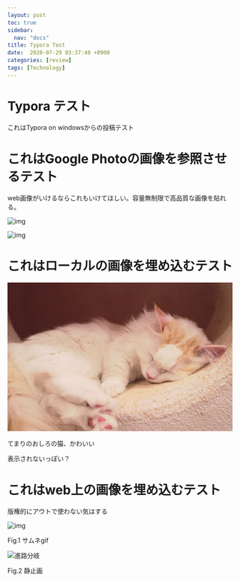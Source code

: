 ```yaml
---
layout: post
toc: true
sidebar:
  nav: "docs"
title: Typora Test
date:  2020-07-29 03:37:48 +0900
categories: [review]
tags: [Technology]
---
```






# Typora テスト

これはTypora on windowsからの投稿テスト



# これはGoogle Photoの画像を参照させるテスト

web画像がいけるならこれもいけてほしい。容量無制限で高品質な画像を貼れる。

![img](https://lh3.googleusercontent.com/d14Z2zgk78E-kbbU4V9qL3FaFvbq0jdzoBAbAVnrwSBGJ5LckZJ619yVqdEEC4uGRkhtFfU432tZa5x-fRoEMhl7iOtgRzqaiCwBKED4PJ4CuvBC_zjcjFIjfTKUMULh9hcZntwltCoDtRv00IFbPfnqa9PuU_UY4s8Znv0pel9DEYJgZTG-rSZKZLwNTeqCF0PpEsGxdroobRqzx1gjWKB72KsusBz-WLrKpqfM5uNRrhIWNAXCpWvlcwuz0NZ1Eeh094Mq6kdTunFjSKCFjF4Ta-T2QkZuJIcYPhTCbfeIxvd24mXD5eqylMlFQu0fs4VTjNscRd6XPg71tU73NGqE-aHeevlr4skFSPtaw37SvSlOX0e8GYHvwzVZ_LU5k_FopxpN8tJZldUXy3awfMElfkP9CrdxjXZ5pOHAwevTMCXfsBfta0XKzDPmUpbTxPiQ3R47x3ydJ1FUQHmQRdmOGGHTz7qXzCbAUiPOmDtcLFTgHnbY65QKzd_d0OtFUaZNOgf7n1zcU_zZ1ctx3NXzTTmZ0LoTiqY56LomMX7pKTfpRxnslNoAwIV-MQfVeIruiceRHr9Jv_eZ6qrQ2sqy_Vn4i9vPUztRs4ncBCMHww9OCUCBYaI3ffe-dbosaWsfkVWsY2YhRk1pSmH0T8XGgTLR80HbJS2qU1LEkl-YYpBnjzFBlceXyR2gDA=w1219-h914-no?authuser=0)



![img](https://lh3.googleusercontent.com/Y9lrsBA-zqPTr1gQuxopkzNjigFNSB5ddzbYz8kKAt2FeU-rishhaTHyuMiFB9mrCiHQFNSViAUaAc4Ls4fgz8yheNusw2XLqUPZ_tC6iyt-gOjl9Bk-hSY76CedQXVaZ0Vtn9e4PiJSg3nlZNaeiVHbh8zkQODPsIggZe4jk2nvJ8W9jVI0FqElgADWr8aokRVPfD3MedpXAN4Qzd0FaZspyjpBWcy63lZ5MxS29oRi_uo6Jmw4mnl8-wnf75ZJyhYSJKfdy5988snKaYufhn3K00c3HmnxrnhLIighdjjYwJJqk7QzQcbHLvDdpKfG1csNz3Kwoz-pEeq_orW2gm582ffU7F8NL0CRoeFQ80vJwf1WnWgfy5oc32ZpmaRYxfX14vUho3adpSqLUXEx9K7tddQ1pyXaRKXrWrkIyFYN4UMG6Yw91yk2O9y0WZPsx9aljl4ZKG601rNSr4jXmlLcyVmA9ZTO9fMxOGuJqUkwueV2X_gC-PJ-OoKnXmZ92OSVJ6ZORWhptkcGVYcNle4temxTGwz2e8pYhiEqAOei1VzVGz6fJwGNDJy4wM73n-1Y8K9a4ix-C29L7Zc17asrFXrjYCs5eSNChdXdc2q4rNNs2qY8fHuAyNodbTvLkvZz0x93VWpPL266J6Czl21T7gZXzlpRV2oFkSFqNczwHtcA4xDbqziz_WcL7Q=w1174-h914-no?authuser=0)



# これはローカルの画像を埋め込むテスト

![sample_cat](./Picture/2020-07-29-typora/sample_cat.jpg)

てまりのおしろの猫、かわいい

表示されないっぽい？



# これはweb上の画像を埋め込むテスト

版権的にアウトで使わない気はする

![img](https://i.ytimg.com/an_webp/9cB3Is0AN84/mqdefault_6s.webp?du=3000&sqp=CNCxhPkF&rs=AOn4CLBMAwxJ4qlq6RRo11nqOyARVIZ4Jg)

Fig.1 サムネgif



![進路分岐](https://lh3.googleusercontent.com/rBnjCa7MeP6WrIPIF2N0DkS7c9NPpmT43Ir6MX_lp-EIdy_g-am5R4sxHemj1abz0sDFobXIKN_vlX75zIA8LFDVkhwddqzrOhPalj29oM9bQQ=w400)

Fig.2 静止画
